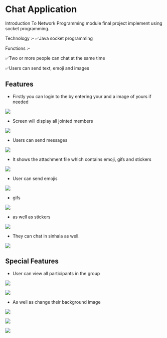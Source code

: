 # Chat Application

Introduction To Network Programming module final project implement using socket programming.

Technology :-
✅Java socket programming

Functions :-

✅Two or more people can chat at the same time

✅Users can send text, emoji and images


## Features

- Firstly you can login to the by entering your and a image of yours if needed


![](Screenshot\login_complete.png)

- Screen will display all jointed members

![](Screenshot\jointed.png)

- Users can send messages 

![](Screenshot\msg.png)

- It shows the attachment file which contains emoji, gifs and stickers

![](Screenshot\emojiPane.png)

- User can send emojis 

![](Screenshot\emoji.png)

- gifs 

![](Screenshot\gif.png)

- as well as stickers

![](Screenshot\sticker.png)

- They can chat in sinhala as well.

![](Screenshot\sinhala.png)



## Special Features

- User can view all participants in the group 

![](Screenshot\view.png)

![](Screenshot\participant.png)

- As well as change their background image 

![](Screenshot\change.png)

![](Screenshot\bgFolder.png)

![](Screenshot\blue_bg.png)
